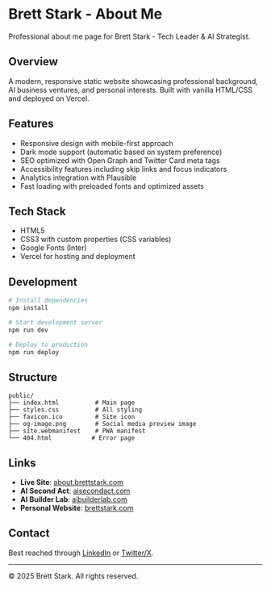 # Brett Stark - About Me

Professional about me page for Brett Stark - Tech Leader & AI Strategist.

## Overview

A modern, responsive static website showcasing professional background, AI business ventures, and personal interests. Built with vanilla HTML/CSS and deployed on Vercel.

## Features

- Responsive design with mobile-first approach
- Dark mode support (automatic based on system preference)
- SEO optimized with Open Graph and Twitter Card meta tags
- Accessibility features including skip links and focus indicators
- Analytics integration with Plausible
- Fast loading with preloaded fonts and optimized assets

## Tech Stack

- HTML5
- CSS3 with custom properties (CSS variables)
- Google Fonts (Inter)
- Vercel for hosting and deployment

## Development

```bash
# Install dependencies
npm install

# Start development server
npm run dev

# Deploy to production
npm run deploy
```

## Structure

```
public/
├── index.html          # Main page
├── styles.css          # All styling
├── favicon.ico         # Site icon
├── og-image.png        # Social media preview image
├── site.webmanifest    # PWA manifest
└── 404.html           # Error page
```

## Links

- **Live Site**: [about.brettstark.com](https://about.brettstark.com)
- **AI Second Act**: [aisecondact.com](https://www.aisecondact.com)
- **AI Builder Lab**: [aibuilderlab.com](https://www.aibuilderlab.com)
- **Personal Website**: [brettstark.com](https://brettstark.com)

## Contact

Best reached through [LinkedIn](https://www.linkedin.com/in/brettstark/) or [Twitter/X](https://x.com/BrettStark).

---

© 2025 Brett Stark. All rights reserved.